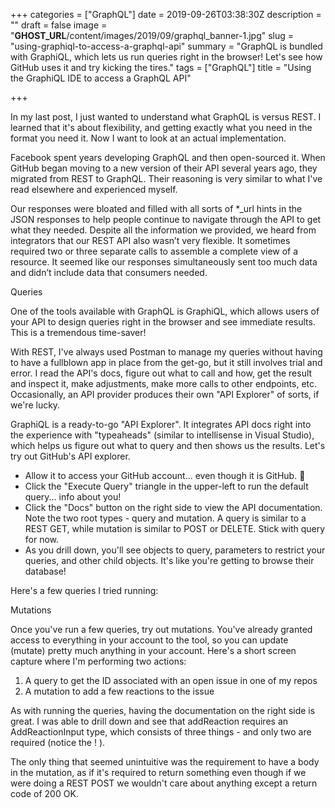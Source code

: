 +++
categories = ["GraphQL"]
date = 2019-09-26T03:38:30Z
description = ""
draft = false
image = "__GHOST_URL__/content/images/2019/09/graphql_banner-1.jpg"
slug = "using-graphiql-to-access-a-graphql-api"
summary = "GraphQL is bundled with GraphiQL, which lets us run queries right in the browser! Let's see how GitHub uses it and try kicking the tires."
tags = ["GraphQL"]
title = "Using the GraphiQL IDE to access a GraphQL API"

+++


In my last post, I just wanted to understand what GraphQL is versus REST. I learned that it's about flexibility, and getting exactly what you need in the format you need it. Now I want to look at an actual implementation.

Facebook spent years developing GraphQL and then open-sourced it. When GitHub began moving to a new version of their API several years ago, they migrated from REST to GraphQL. Their reasoning is very similar to what I've read elsewhere and experienced myself.

Our responses were bloated and filled with all sorts of *_url hints in the JSON responses to help people continue to navigate through the API to get what they needed. Despite all the information we provided, we heard from integrators that our REST API also wasn’t very flexible. It sometimes required two or three separate calls to assemble a complete view of a resource. It seemed like our responses simultaneously sent too much data and didn’t include data that consumers needed.


Queries

One of the tools available with GraphQL is GraphiQL, which allows users of your API to design queries right in the browser and see immediate results. This is a tremendous time-saver!

With REST, I've always used Postman to manage my queries without having to have a fullblown app in place from the get-go, but it still involves trial and error. I read the API's docs, figure out what to call and how, get the result and inspect it, make adjustments, make more calls to other endpoints, etc. Occasionally, an API provider produces their own "API Explorer" of sorts, if we're lucky.

GraphiQL is a ready-to-go "API Explorer". It integrates API docs right into the experience with "typeaheads" (similar to intellisense in Visual Studio), which helps us figure out what to query and then shows us the results. Let's try out GitHub's API explorer.

 * Allow it to access your GitHub account... even though it is GitHub. 🤨
 * Click the "Execute Query" triangle in the upper-left to run the default query... info about you!
 * Click the "Docs" button on the right side to view the API documentation. Note the two root types - query and mutation. A query is similar to a REST GET, while mutation is similar to POST or DELETE. Stick with query for now.
 * As you drill down, you'll see objects to query, parameters to restrict your queries, and other child objects. It's like you're getting to browse their database!

Here's a few queries I tried running:


Mutations

Once you've run a few queries, try out mutations. You've already granted access to everything in your account to the tool, so you can update (mutate) pretty much anything in your account. Here's a short screen capture where I'm performing two actions:

 1. A query to get the ID associated with an open issue in one of my repos
 2. A mutation to add a few reactions to the issue

As with running the queries, having the documentation on the right side is great. I was able to drill down and see that addReaction requires an AddReactionInput type, which consists of three things - and only two are required (notice the ! ).

The only thing that seemed unintuitive was the requirement to have a body in the mutation, as if it's required to return something even though if we were doing a REST POST we wouldn't care about anything except a return code of 200 OK.